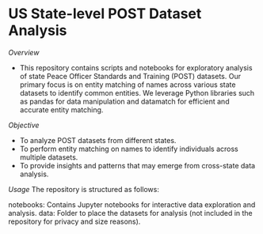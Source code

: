 # US State-level POST Dataset Analysis

*Overview*
- This repository contains scripts and notebooks for exploratory analysis of state Peace Officer Standards and Training (POST) datasets. Our primary focus is on entity matching of names across various state datasets to identify common entities. We leverage Python libraries such as pandas for data manipulation and datamatch for efficient and accurate entity matching.

*Objective*
- To analyze POST datasets from different states.
- To perform entity matching on names to identify individuals across multiple datasets.
- To provide insights and patterns that may emerge from cross-state data analysis.

*Usage*
The repository is structured as follows:

notebooks: Contains Jupyter notebooks for interactive data exploration and analysis.
data: Folder to place the datasets for analysis (not included in the repository for privacy and size reasons).
